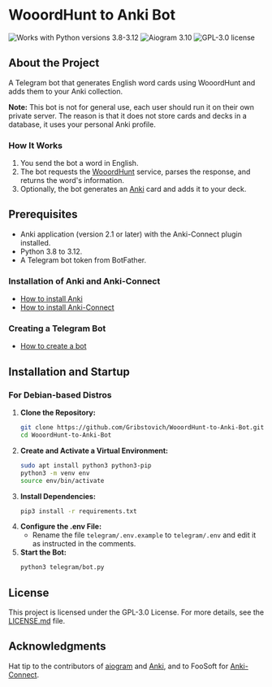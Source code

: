 # WooordHunt to Anki Bot
![Works with Python versions 3.8-3.12](https://img.shields.io/badge/Python-%203.8%20%7C%203.9%20%7C%203.10%20%7C%203.11%20%7C%203.12%20-0B61A4)
![Aiogram 3.10](https://img.shields.io/badge/Aiogram-3.10-FFAA00)
![GPL-3.0 license](https://img.shields.io/github/license/Gribstovich/WooordHunt-to-Anki-Bot?color=FF7400)

## About the Project
A Telegram bot that generates English word cards using WooordHunt and adds them to your Anki collection.

**Note:** This bot is not for general use, each user should run it on their own private server. The reason is that it does not store cards and decks in a database, it uses your personal Anki profile.

### How It Works
1. You send the bot a word in English.
2. The bot requests the [WooordHunt](https://wooordhunt.ru) service, parses the response, and returns the word's information.
3. Optionally, the bot generates an [Anki](https://ankiweb.net/about) card and adds it to your deck.

## Prerequisites
- Anki application (version 2.1 or later) with the Anki-Connect plugin installed.
- Python 3.8 to 3.12.
- A Telegram bot token from BotFather.

### Installation of Anki and Anki-Connect
- [How to install Anki](https://docs.ankiweb.net/getting-started.html#installing--upgrading)
- [How to install Anki-Connect](https://foosoft.net/projects/anki-connect)

### Creating a Telegram Bot
- [How to create a bot](https://core.telegram.org/bots/features#creating-a-new-bot)

## Installation and Startup
### For Debian-based Distros
1. **Clone the Repository:**
    ```bash
    git clone https://github.com/Gribstovich/WooordHunt-to-Anki-Bot.git
    cd WooordHunt-to-Anki-Bot
    ```
2. **Create and Activate a Virtual Environment:**
    ```bash
    sudo apt install python3 python3-pip
    python3 -m venv env
    source env/bin/activate
    ```
3. **Install Dependencies:**
    ```bash
    pip3 install -r requirements.txt
    ```
4. **Configure the .env File:**
    - Rename the file `telegram/.env.example` to `telegram/.env` and edit it as instructed in the comments.
5. **Start the Bot:**
    ```bash
    python3 telegram/bot.py
    ```

## License
This project is licensed under the GPL-3.0 License. For more details, see the [LICENSE.md](LICENSE) file.

## Acknowledgments
Hat tip to the contributors of [aiogram](https://github.com/aiogram/aiogram) and [Anki](https://github.com/ankitects/anki), and to FooSoft for [Anki-Connect](https://github.com/FooSoft/anki-connect).
